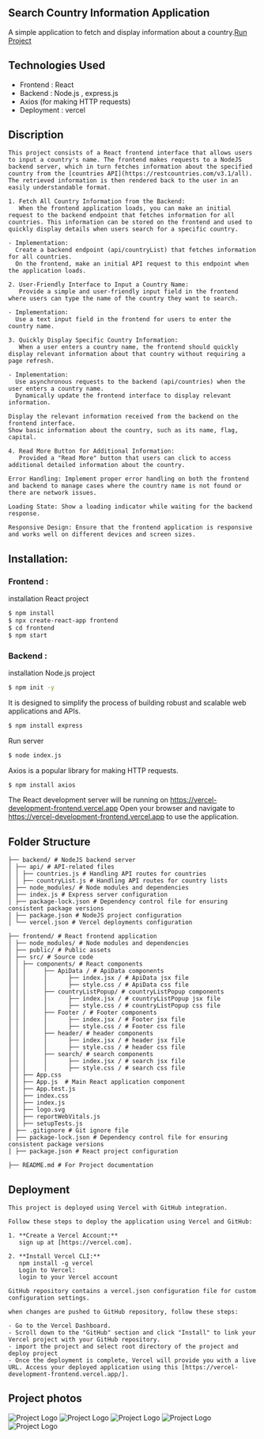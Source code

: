 ## Search Country Information Application

A simple application to fetch and display information about a country.[Run Project](https://vercel-development-frontend.vercel.app/)

## Technologies Used

- Frontend : React
- Backend : Node.js , express.js
- Axios (for making HTTP requests)
- Deployment : vercel

## Discription

```
This project consists of a React frontend interface that allows users to input a country's name. The frontend makes requests to a NodeJS backend server, which in turn fetches information about the specified country from the [countries API](https://restcountries.com/v3.1/all). The retrieved information is then rendered back to the user in an easily understandable format.

1. Fetch All Country Information from the Backend:
   When the frontend application loads, you can make an initial request to the backend endpoint that fetches information for all countries. This information can be stored on the frontend and used to quickly display details when users search for a specific country.

- Implementation:
  Create a backend endpoint (api/countryList) that fetches information for all countries.
  On the frontend, make an initial API request to this endpoint when the application loads.

2. User-Friendly Interface to Input a Country Name:
   Provide a simple and user-friendly input field in the frontend where users can type the name of the country they want to search.

- Implementation:
  Use a text input field in the frontend for users to enter the country name.

3. Quickly Display Specific Country Information:
   When a user enters a country name, the frontend should quickly display relevant information about that country without requiring a page refresh.

- Implementation:
  Use asynchronous requests to the backend (api/countries) when the user enters a country name.
  Dynamically update the frontend interface to display relevant information.

Display the relevant information received from the backend on the frontend interface.
Show basic information about the country, such as its name, flag, capital.

4. Read More Button for Additional Information:
   Provided a "Read More" button that users can click to access additional detailed information about the country.

Error Handling: Implement proper error handling on both the frontend and backend to manage cases where the country name is not found or there are network issues.

Loading State: Show a loading indicator while waiting for the backend response.

Responsive Design: Ensure that the frontend application is responsive and works well on different devices and screen sizes.
```

## Installation:

### Frontend :

installation React project

```sh
$ npm install
$ npx create-react-app frontend
$ cd frontend
$ npm start
```

### Backend :

installation Node.js project

```sh
$ npm init -y
```

It is designed to simplify the process of building robust and scalable web applications and APIs.

```sh
$ npm install express
```

Run server

```sh
$ node index.js
```

Axios is a popular library for making HTTP requests.

```sh
$ npm install axios
```

The React development server will be running on https://vercel-development-frontend.vercel.app
Open your browser and navigate to https://vercel-development-frontend.vercel.app to use the application.

## Folder Structure

```
├── backend/ # NodeJS backend server
│ ├── api/ # API-related files
│ │ ├── countries.js # Handling API routes for countries
│ │ ├── countryList.js # Handling API routes for country lists
│ ├── node_modules/ # Node modules and dependencies
│ ├── index.js # Express server configuration
│ ├── package-lock.json # Dependency control file for ensuring consistent package versions
│ ├── package.json # NodeJS project configuration
│ └── vercel.json # Vercel deployments configuration

├── frontend/ # React frontend application
│ ├── node_modules/ # Node modules and dependencies
│ ├── public/ # Public assets
│ ├── src/ # Source code
│ │ ├── components/ # React components
│ │ │     ├── ApiData / # ApiData components
│ │ │     │      ├── index.jsx / # ApiData jsx file
│ │ │     │      ├── style.css / # ApiData css file
│ │ │     ├── countryListPopup/ # countryListPopup components
│ │ │     │      ├── index.jsx / # countryListPopup jsx file
│ │ │     │      ├── style.css / # countryListPopup css file
│ │ │     ├── Footer / # Footer components
│ │ │     │      ├── index.jsx / # Footer jsx file
│ │ │     │      ├── style.css / # Footer css file
│ │ │     ├── header/ # header components
│ │ │     │      ├── index.jsx / # header jsx file
│ │ │     │      ├── style.css / # header css file
│ │ │     ├── search/ # search components
│ │ │     │      ├── index.jsx / # search jsx file
│ │ │     │      ├── style.css / # search css file
│ │ ├── App.css
│ │ ├── App.js  # Main React application component
│ │ ├── App.test.js
│ │ ├── index.css
│ │ ├── index.js
│ │ ├── logo.svg
│ │ ├── reportWebVitals.js
│ │ ├── setupTests.js
│ ├── .gitignore # Git ignore file
│ ├── package-lock.json # Dependency control file for ensuring consistent package versions
│ ├── package.json # React project configuration

├── README.md # For Project documentation

```

## Deployment

```
This project is deployed using Vercel with GitHub integration.

Follow these steps to deploy the application using Vercel and GitHub:

1. **Create a Vercel Account:**
   sign up at [https://vercel.com].

2. **Install Vercel CLI:**
   npm install -g vercel
   Login to Vercel:
   login to your Vercel account

GitHub repository contains a vercel.json configuration file for custom configuration settings.

when changes are pushed to GitHub repository, follow these steps:

- Go to the Vercel Dashboard.
- Scroll down to the "GitHub" section and click "Install" to link your Vercel project with your GitHub repository.
- import the project and select root directory of the project and deploy project
- Once the deployment is complete, Vercel will provide you with a live URL. Access your deployed application using this [https://vercel-development-frontend.vercel.app/].

```

## Project photos

![Project Logo](https://github.com/Prachimirkute/vercel-development/blob/main/frontend/public/photo1.png)
![Project Logo](https://github.com/Prachimirkute/vercel-development/blob/main/frontend/public/photo2.png)
![Project Logo](https://github.com/Prachimirkute/vercel-development/blob/main/frontend/public/photo3.png)
![Project Logo](https://github.com/Prachimirkute/vercel-development/blob/main/frontend/public/photo4.png)
![Project Logo](https://github.com/Prachimirkute/vercel-development/blob/main/frontend/public/photo5.png)
